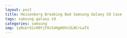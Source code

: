 ```yaml
---
layout: post
title: Heisenberg Breaking Bad Samsung Galaxy S9 Case
tags: samsung galaxy s9
categories: samsung
img: 1yNsbrQ1cH0YjFOc54HgHOVnZLNCrLwTX
---
```

